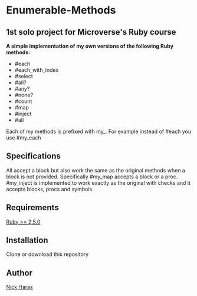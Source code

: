 # Enumerable-Methods

## 1st solo project for Microverse's Ruby course

__A simple implementation of my own versions of the following Ruby methods:__
  - #each
  - #each_with_index
  - #select
  - #all?
  - #any?
  - #none?
  - #count
  - #map
  - #inject
  - #all
  
  Each of my methods is prefixed with my_. For example instead of #each you use #my_each
  
  ## Specifications
  
  All accept a block but also work the same as the original methods when a block is not provided.
  Specifically #my_map accepts a block or a proc.
  #my_inject is implemented to work exactly as the original with checks and it accepts blocks, procs and symbols. 
  
  ## Requirements
  
  [Ruby >= 2.5.0](https://www.ruby-lang.org/en/downloads/)
  
  ## Installation
  
  Clone or download this repository
  
  ## Author
  
  [Nick Haras](https://github.com/macnick)
